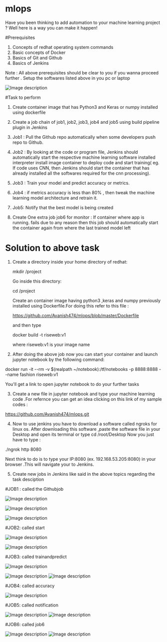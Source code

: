 # mlops

Have you been thinking to add automation to your machine learning project ? Well here is a way you can make it happen!

#Prerequisites
1) Concepts of redhat operating system commands
2) Basic concepts of Docker 
3) Basics of Git and Github
4) Basics of Jenkins

Note : All above prerequisites should be clear to you if you wanna proceed further .
Setup the softwares listed above in you pc or laptop

![Image description](https://github.com/Avanish474/mlops/blob/93f527b538aea168849ce0dcba94b8509212cb67/mld.jpg)


#Task to perform
1. Create container image that has Python3 and Keras or numpy installed using dockerfile

2. Create a job chain of job1, job2, job3, job4 and job5 using build pipeline plugin in Jenkins

3. Job1 : Pull the Github repo automatically when some developers push repo to Github.

4. Job2 : By looking at the code or program file, Jenkins should automatically start the respective machine learning software installed interpreter install image container to deploy code and start training( eg. If code uses CNN, then Jenkins should start the container that has already installed all the softwares required for the cnn processing).

5. Job3 : Train your model and predict accuracy or metrics.

6. Job4 : if metrics accuracy is less than 80% , then tweak the machine learning model architecture and retrain it.

7. Job5: Notify that the best model is being created

8. Create One extra job job6 for monitor : If container where app is running. fails due to any reason then this job should automatically start the container again from where the last trained model left


# Solution to above task

1) Create a directory inside your home directory of redhat:
 
   mkdir /project
   
   Go inside this directory:
    
   cd /project
   
   Create an container image having python3 ,keras and numpy previously installed using Dockerfile.For doing this refer to this file :
  
   
    https://github.com/Avanish474/mlops/blob/master/Dockerfile
  
   and then type 
   
   docker build -t riseweb:v1
   
   where riseweb:v1 is your image name
   
   
 
 2) After doing the above job now you can start your container and launch jupyter notebook by the following command:
 
 docker run -it --rm -v $(realpath ~/notebook):/tf/notebooks -p 8888:8888 --name fashion riseweb:v1
 
 You'll get a link to open jupyter notebook to do your further tasks
 
 
 3) Create a new file in jupyter notebook and type your machine learning code .For refernce you can get an idea clicking on this link of my sample codes :
 
 https://github.com/Avanish474/mlops.git
 
 
 4) Now to use jenkins you have to download a software called ngroks for linux os.
 After downloading this software ,paste the software file in your Desktop and open its terminal or type cd /root/Desktop
 Now you just have to type :
 
 ./ngrok http 8080
 
 Next think to do is to type your IP:8080 (ex. 192.168.53.205:8080) in your browser .This will navigate your to Jenkins.
 
 5) Create new jobs in Jenkins like said in the above topics regarding the task desciption
 
  #JOB1 : called the Githubjob
  
  
  ![Image description](https://github.com/Avanish474/mlops/blob/master/1%5B1%5D.jpg)
 
  ![Image description](https://github.com/Avanish474/mlops/blob/master/2%5B1%5D.jpg)
 
  ![Image description](https://github.com/Avanish474/mlops/blob/master/3%5B1%5D.jpg)
 
 
  #JOB2: called start
  
  
  ![Image description](https://github.com/Avanish474/mlops/blob/master/IMG-20200526-WA0025%5B1%5D.jpg)
  
  ![Image description](https://github.com/Avanish474/mlops/blob/master/IMG-20200526-WA0027%5B1%5D.jpg)
 
  #JOB3: called trainandpredict
  
  
  ![Image description](https://github.com/Avanish474/mlops/blob/master/IMG-20200526-WA0031%5B1%5D.jpg)
  
  ![Image description](https://github.com/Avanish474/mlops/blob/master/IMG-20200526-WA0034%5B1%5D.jpg)
  ![Image description](https://github.com/Avanish474/mlops/blob/master/IMG-20200526-WA0038%5B1%5D.jpg)
  
  
  #JOB4: called accuracy
  
  ![Image description](https://github.com/Avanish474/mlops/blob/master/IMG-20200526-WA0040%5B1%5D.jpg)

  
  #JOB5: called notification
  
  ![Image description](https://github.com/Avanish474/mlops/blob/93f527b538aea168849ce0dcba94b8509212cb67/mld.jpg)
  ![Image description](https://github.com/Avanish474/mlops/blob/93f527b538aea168849ce0dcba94b8509212cb67/mld.jpg)
  
  #JOB6: called job6
  
  ![Image description](https://github.com/Avanish474/mlops/blob/93f527b538aea168849ce0dcba94b8509212cb67/mld.jpg)
  ![Image description](https://github.com/Avanish474/mlops/blob/93f527b538aea168849ce0dcba94b8509212cb67/mld.jpg)

  
  
  
 

